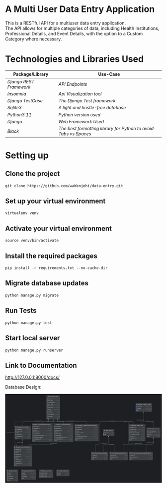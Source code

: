 # A Multi User Data Entry Application
This is a RESTful API for a multiuser data entry application.  
The API allows for multiple categories of data, including 
Health Institutions, Professional Details, and Event Details, with the option to a Custom Category where necessary. 

# Technologies and Libraries Used

Package/Library | Use-Case                                                         
----------------------- |------------------------------------------------------------------|
*Django REST Framework* | *API Endpoints*                                                  
*Insomnia*              | *Api Visualization tool*                                         
*Django TestCase*       | *The Django Test framework*                                      
*Sqlite3*               | *A light and hustle-free database*                               
*Python3.11*            | *Python version used*                                            
*Django*                | *Web Framework Used*                                             
*Black*                 | *The best formatting library for Python to avoid Tabs vs Spaces* 
  

# Setting up



Clone the project
----------------------
``` shell
git clone https://github.com/waWanjohi/data-entry.git
```
Set up your virtual environment
----------------------
``` shell
virtualenv venv 
```
Activate your virtual environment
----------------------
``` shell
source venv/bin/activate
```
Install the required packages
----------------------
``` shell
pip install -r requirements.txt --no-cache-dir
```


Migrate database updates
----------------------
``` shell
python manage.py migrate
```
Run Tests
----------------------
``` shell
python manage.py test

```
Start local server
----------------------
``` shell
python manage.py runserver
```
Link to Documentation
----------------------

http://127.0.0.1:8000/docs/



Database Design:


![db_diagram.png](db_diagram.png)
